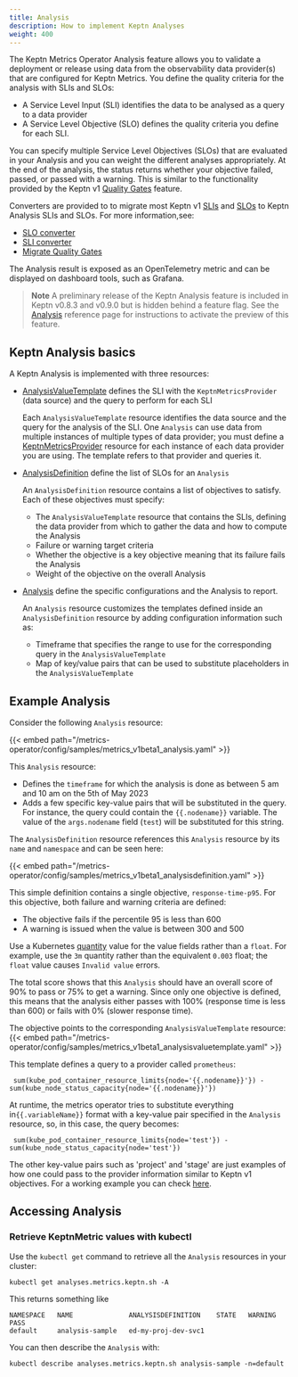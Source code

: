 ```yaml
---
title: Analysis
description: How to implement Keptn Analyses
weight: 400
---
```


The Keptn Metrics Operator Analysis feature
allows you to validate a deployment or release
using data from the observability data provider(s)
that are configured for Keptn Metrics.
You define the quality criteria for the analysis with SLIs and SLOs:

* A Service Level Input (SLI) identifies the data to be analysed
  as a query to a data provider
* A Service Level Objective (SLO) defines the quality criteria
  you define for each SLI.

You can specify multiple Service Level Objectives (SLOs)
that are evaluated in your Analysis
and you can weight the different analyses appropriately.
At the end of the analysis,
the status returns whether your objective failed, passed,
or passed with a warning.
This is similar to the functionality provided by the Keptn v1
[Quality Gates](https://v1.keptn.sh/docs/1.0.x/define/quality-gates/)
feature.

Converters are provided to
to migrate most Keptn v1
[SLIs](https://v1.keptn.sh/docs/1.0.x/reference/files/sli/)
and
[SLOs](https://v1.keptn.sh/docs/1.0.x/reference/files/slo/)
to Keptn Analysis SLIs and SLOs.
For more information,see:

* [SLO converter](https://github.com/keptn/lifecycle-toolkit/blob/main/metrics-operator/converter/slo_converter.md#slo-converter)
* [SLI converter](https://github.com/keptn/lifecycle-toolkit/blob/main/metrics-operator/converter/sli_converter.md#sli-converter)
* [Migrate Quality Gates](../migrate/metrics-observe.md)

The Analysis result is exposed as an OpenTelemetry metric
and can be displayed on dashboard tools, such as Grafana.

> **Note** A preliminary release of the Keptn Analysis feature
  is included in Keptn v0.8.3 and v0.9.0 but is hidden behind a feature flag.
  See the
  [Analysis](../reference/crd-reference/analysis.md/#differences-between-versions)
  reference page for instructions to activate the preview of this feature.

## Keptn Analysis basics

A Keptn Analysis is implemented with three resources:

* [AnalysisValueTemplate](../reference/crd-reference/analysisvaluetemplate.md)
  defines the SLI with the `KeptnMetricsProvider` (data source)
  and the query to perform for each SLI

  Each `AnalysisValueTemplate` resource identifies the data source
  and the query for the analysis of the SLI.
  One `Analysis` can use data from multiple instances
  of multiple types of data provider;
  you must define a
  [KeptnMetricsProvider](../reference/crd-reference/metricsprovider.md)
  resource for each instance of each data provider you are using.
  The template refers to that provider and queries it.

* [AnalysisDefinition](../reference/crd-reference/analysisdefinition.md)
  define the list of SLOs for an `Analysis`

  An `AnalysisDefinition` resource contains a list of objectives to satisfy.
  Each of these objectives must specify:

  * The `AnalysisValueTemplate` resource that contains the SLIs,
    defining the data provider from which to gather the data
    and how to compute the Analysis
  * Failure or warning target criteria
  * Whether the objective is a key objective
    meaning that its failure fails the Analysis
  * Weight of the objective on the overall Analysis

* [Analysis](../reference/crd-reference/analysis.md)
  define the specific configurations and the Analysis to report.

  An `Analysis` resource customizes the templates
  defined inside an `AnalysisDefinition` resource
  by adding configuration information such as:

  * Timeframe that specifies the range to use
    for the corresponding query in the `AnalysisValueTemplate`
  * Map of key/value pairs that can be used
    to substitute placeholders in the `AnalysisValueTemplate`

## Example Analysis

Consider the following `Analysis` resource:

{{< embed path="/metrics-operator/config/samples/metrics_v1beta1_analysis.yaml" >}}

This `Analysis` resource:

* Defines the `timeframe` for which the analysis is done
  as between 5 am and 10 am on the 5th of May 2023
* Adds a few specific key-value pairs that will be substituted in the query.
  For instance, the query could contain the `{{.nodename}}` variable.
  The value of the `args.nodename` field (`test`)
  will be substituted for this string.

The `AnalysisDefinition` resource references this `Analysis` resource
by its `name` and `namespace` and can be seen here:

{{< embed path="/metrics-operator/config/samples/metrics_v1beta1_analysisdefinition.yaml" >}}

This simple definition contains a single objective, `response-time-p95`.
For this objective, both failure and warning criteria are defined:

* The objective fails if the percentile 95 is less than 600
* A warning is issued when the value is between 300 and 500

Use a Kubernetes
[quantity](https://kubernetes.io/docs/reference/kubernetes-api/common-definitions/quantity/)
value for the value fields rather than a `float`.
For example, use the `3m` quantity
rather than the equivalent `0.003` float;
the `float` value causes `Invalid value` errors.

The total score shows that this `Analysis`
should have an overall score of 90% to pass or 75% to get a warning.
Since only one objective is defined,
this means that the analysis either passes with 100%
(response time is less than 600)
or fails with 0% (slower response time).

The objective points to the corresponding `AnalysisValueTemplate` resource:
{{< embed path="/metrics-operator/config/samples/metrics_v1beta1_analysisvaluetemplate.yaml" >}}

This template defines a query to a provider called `prometheus`:

```shell
 sum(kube_pod_container_resource_limits{node='{{.nodename}}'}) - sum(kube_node_status_capacity{node='{{.nodename}}'})
```

At runtime, the metrics operator tries to substitute
everything in`{{.variableName}}` format
with a key-value pair specified in the `Analysis` resource,
so, in this case, the query becomes:

```shell
 sum(kube_pod_container_resource_limits{node='test'}) - sum(kube_node_status_capacity{node='test'})
```

The other key-value pairs such as 'project' and 'stage' are just examples of how one could pass to the provider
information similar to Keptn v1 objectives.
For a working example you can
check [here](https://github.com/keptn/lifecycle-toolkit/tree/main/test/testanalysis/analysis-controller-multiple-providers).

## Accessing Analysis

### Retrieve KeptnMetric values with kubectl

Use the `kubectl get` command to retrieve all the `Analysis` resources
in your cluster:

```shell
kubectl get analyses.metrics.keptn.sh -A

```

This returns something like

```shell
NAMESPACE   NAME              ANALYSISDEFINITION    STATE   WARNING   PASS
default     analysis-sample   ed-my-proj-dev-svc1
```

You can then describe the `Analysis` with:

```shell
kubectl describe analyses.metrics.keptn.sh analysis-sample -n=default
```
